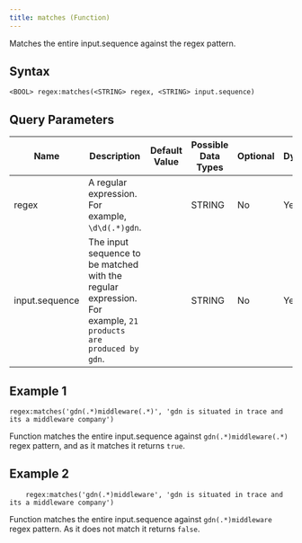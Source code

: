 ```yaml
---
title: matches (Function)
---
```


Matches the entire input.sequence against the regex pattern.

## Syntax

    <BOOL> regex:matches(<STRING> regex, <STRING> input.sequence)

## Query Parameters

| Name           | Description          | Default Value | Possible Data Types | Optional | Dynamic |
|----------------|----------------------------------------------------------------------------------------------------------------|---------------|---------------------|----------|---------|
| regex          | A regular expression. For example, `\d\d(.*)gdn`.                               |               | STRING              | No       | Yes     |
| input.sequence | The input sequence to be matched with the regular expression. For example, `21 products are produced by gdn`. |               | STRING              | No       | Yes     |

## Example 1

    regex:matches('gdn(.*)middleware(.*)', 'gdn is situated in trace and its a middleware company')

Function matches the entire input.sequence against `gdn(.*)middleware(.*)` regex pattern, and as it matches it returns `true`.

## Example 2

```
    regex:matches('gdn(.*)middleware', 'gdn is situated in trace and its a middleware company')
```

Function matches the entire input.sequence against `gdn(.*)middleware` regex pattern. As it does not match it returns `false`.
